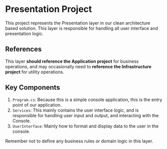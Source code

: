 # Presentation Project

This project represents the Presentation layer in our clean architecture based solution. This layer is responsible for handling all user interface and presentation logic.

## References

This layer **should reference the Application project** for business operations, and may occasionally need to **reference the Infrastructure project** for utility operations.

## Key Components

1. `Program.cs`: Because this is a simple console application, this is the entry point of our application.
2. `Services`: This mainly contains the user interface logic, and is responsible for handling user input and output, 
   and interacting with the Console.
3. `UserInterface`: Mainly how to format and display data to the user in the console.

Remember not to define any business rules or domain logic in this layer.